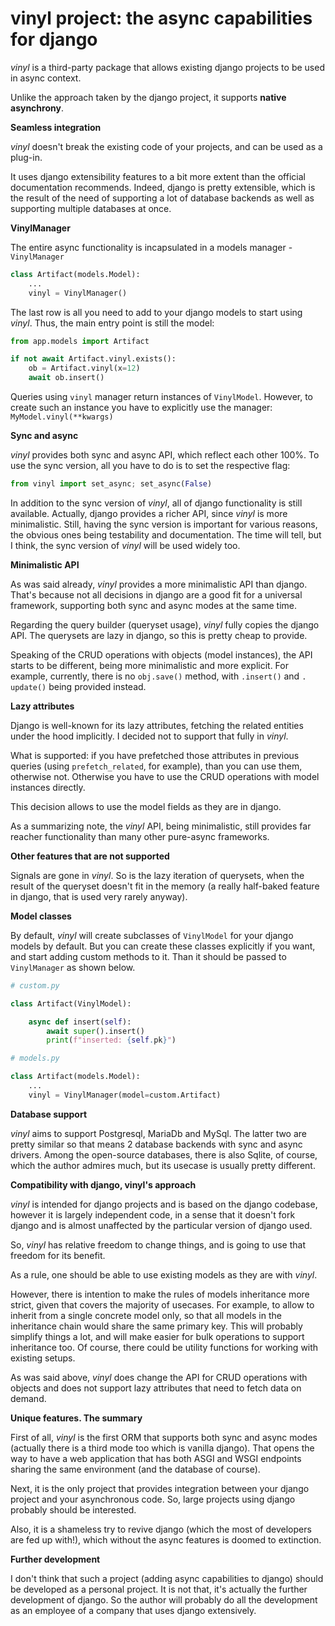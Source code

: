 # vinyl project: the async capabilities for django

*vinyl* is a third-party package that allows existing 
django projects to be used in async context.

Unlike the approach taken by the
django project, it supports **native asynchrony**.

**Seamless integration**

*vinyl* doesn't break the existing code of your projects, and can be used as 
a plug-in.

It uses django extensibility features to a bit more extent than the official 
documentation recommends.
Indeed, django is pretty 
extensible, which is the result of the need of supporting a lot of database 
backends as well as supporting multiple databases at once.

**VinylManager**

The entire async functionality is incapsulated in a models manager - 
`VinylManager`

```python
class Artifact(models.Model):
    ...
    vinyl = VinylManager()
```

The last row is all you need to add to your django models to start using 
*vinyl*.
Thus, the main entry point is still the model:

```python
from app.models import Artifact

if not await Artifact.vinyl.exists():
    ob = Artifact.vinyl(x=12)
    await ob.insert()
```

Queries using `vinyl` manager return instances of `VinylModel`. However, to 
create 
such an instance you have to explicitly use the manager: `MyModel.vinyl(**kwargs)`

**Sync and async**

*vinyl* provides both sync and async API, which reflect each other 100%. To 
use the sync version, all you have to do is to set the respective flag:

```python
from vinyl import set_async; set_async(False)
```

In addition to the sync version of *vinyl*, all of django functionality is 
still available. Actually, django provides a richer API, since 
*vinyl* is 
more 
minimalistic. Still, having the sync version is important for various 
reasons, the obvious ones being testability and documentation. The time will tell,
but I think, the sync version of *vinyl* will be used widely too.

**Minimalistic API**

As was said already, *vinyl* provides a more minimalistic API than django. 
That's because not all 
decisions in django are a good fit for a universal framework, supporting both 
sync 
and async modes at the same time.

Regarding the query builder (queryset usage), *vinyl* fully copies the 
django API. The querysets are lazy in django, so this is pretty cheap to 
provide.

Speaking of the CRUD operations with objects (model instances), the API 
starts to be different, being more minimalistic and more explicit. 
For example, currently, there is no `obj.save()` method, with `.insert()` and `.
update()` being provided instead.

**Lazy attributes**

Django is well-known for its lazy attributes, fetching the related entities 
under the hood implicitly. I decided not to support that fully in *vinyl*.

What is supported: if you have prefetched those attributes in previous 
queries (using `prefetch_related`, for example), than you can use them, 
otherwise not. Otherwise you have to use the CRUD operations with model 
instances directly.

This decision allows to use the model fields as they are in django.

As a summarizing note, the *vinyl* API, being minimalistic, still provides far 
reacher functionality than many other pure-async frameworks.

**Other features that are not supported**

Signals are gone in *vinyl*. So is the lazy iteration of querysets, when the 
result of the queryset doesn't fit in the memory (a really half-baked 
feature in django, that is used very rarely anyway).

**Model classes**

By default, *vinyl* will create subclasses of `VinylModel` for your django 
models by default. But you can create these classes explicitly if you want, and 
start 
adding custom methods to it. Than it should be passed to `VinylManager` as 
shown below.

```python
# custom.py

class Artifact(VinylModel):

    async def insert(self):
        await super().insert()
        print(f"inserted: {self.pk}")

# models.py

class Artifact(models.Model):
    ...
    vinyl = VinylManager(model=custom.Artifact)
```

**Database support**

*vinyl* aims to support Postgresql, MariaDb and MySql. The latter two are 
pretty similar so that means 2 database backends with sync and async drivers.
Among the open-source databases, there is also Sqlite, of course, which the 
author admires much, but its usecase is usually pretty different.

**Compatibility with django, vinyl's approach**

*vinyl* is intended for django projects and is based on the django codebase, 
however it is largely independent code, in a sense that it doesn't fork django 
and is almost unaffected by the particular version of django used.

So, *vinyl* has relative freedom to change things, and is 
going to use that freedom for its benefit.

As a rule, one should be able to use existing models as they are with 
*vinyl*.

However, there is intention to make the rules of models inheritance more 
strict, given that covers the majority of usecases. For example, to allow 
to inherit from a single concrete model only, so that all models in the 
inheritance chain would share the same primary key. This will probably simplify 
things a lot, and will 
make easier for bulk operations to support inheritance too. 
Of course, there 
could be utility 
functions for working with existing setups.

As was said above, *vinyl* does change the API for CRUD operations with objects 
and does not 
support lazy attributes that need to fetch data on demand.

**Unique features. The summary**

First of all, *vinyl* is the first ORM that supports both sync and async 
modes (actually there is a third mode too which is vanilla django). That 
opens 
the way to have a web application that has both ASGI and WSGI endpoints sharing 
the same environment (and the database of course).

Next, it is the only project that provides integration between your django 
project and your asynchronous code. So, large projects using django probably 
should be interested.

Also, it is a shameless try to revive django (which the most of developers 
are fed up with!), which without the async features is doomed to extinction.

**Further development**

I don't think that such a project (adding async capabilities to django) 
should be developed as a personal project. It is not that, it's actually the 
further 
development of django. So the author will probably do all the development as an 
employee of a company that uses django extensively.
